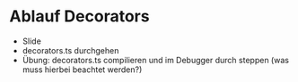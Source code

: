 # Ablauf Decorators
- Slide
- decorators.ts durchgehen
- Übung: decorators.ts compilieren und im Debugger durch steppen (was muss hierbei beachtet werden?)